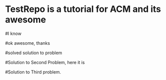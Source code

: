 # TestRepo is a tutorial for ACM and its awesome
#I know

#ok awesome, thanks

#solved solution to problem

#Solution to Second Problem, here it is

#Solution to Third problem.
